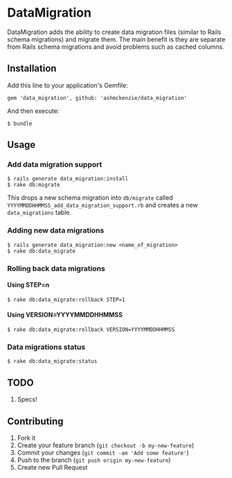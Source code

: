 # DataMigration

DataMigration adds the ability to create data migration files (similar to Rails schema migrations) and migrate them.  The main benefit is they are separate from Rails schema migrations and avoid problems such as cached columns.

## Installation

Add this line to your application's Gemfile:

    gem 'data_migration', github: 'ashmckenzie/data_migration'

And then execute:

    $ bundle

## Usage

### Add data migration support

    $ rails generate data_migration:install
    $ rake db:migrate

This drops a new schema migration into `db/migrate` called `YYYYMMDDHHMMSS_add_data_migration_support.rb` and creates a new `data_migrations` table.

### Adding new data migrations

    $ rails generate data_migration:new <name_of_migration>
    $ rake db:data_migrate

### Rolling back data migrations

#### Using STEP=n

    $ rake db:data_migrate:rollback STEP=1

#### Using VERSION=YYYYMMDDHHMMSS

    $ rake db:data_migrate:rollback VERSION=YYYYMMDDHHMMSS

### Data migrations status

    $ rake db:data_migrate:status
    
## TODO

1. Specs! 

## Contributing

1. Fork it
2. Create your feature branch (`git checkout -b my-new-feature`)
3. Commit your changes (`git commit -am 'Add some feature'`)
4. Push to the branch (`git push origin my-new-feature`)
5. Create new Pull Request

